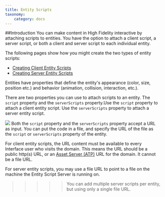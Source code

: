 ```yaml
---
title: Entity Scripts
taxonomy:
    category: docs
---
```


##Introduction
You can make content in High Fidelity interactive by attaching scripts to entities. You have the option to attach a client script, a server script, or both a client and server script to each individual entity.

The following pages show how you might create the two types of entity scripts:

- [Creating Client Entity Scripts](./client-entity-scripts)
- [Creating Server Entity Scripts](./server-entity-scripts)


Entities have properties that define the entity's appearance (color, size, position etc.) and behavior (animation, collision, interaction, etc.).

There are two properties you can use to attach scripts to an entity. The `script` property and the `serverScripts` property.Use the `script` property to attach a client entity script. Use the `serverScripts` property to attach a server entity script. 

![](\enter-entity-script-url.png)
Both the `script` property and the `serverScripts` property accept a URL as input. You can put the code in a file, and specify the URL of the file as the `script` or `serverScripts` property of the entity.

For client entity scripts, the URL content must be available to every Interface user who visits the domain. This means the URL should be a  public http(s) URL, or an [Asset Server (ATP)](https://wiki.highfidelity.com/wiki/Asset_Server_(ATP)) URL for the domain. It cannot be a file URL.

For server entity scripts, you may use a file URL to point to a file on the machine the Entity Script Server is running on.

>>>>> You can add multiple server scripts per entity, but using only a single file URL.


